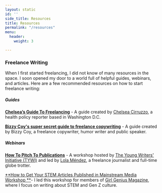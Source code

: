 ```yaml
---
layout: static
id: ''
side_title: Resources
title: Resources
permalink: "/resources"
menu:
  header:
    weight: 3

---
```

### Freelance Writing

When I first started freelancing, I did not know of many resources in the space. I soon opened my door to a world full of helpful guides, webinars, and articles. Here are a few recommended resources on how to start freelance writing: 

##### Guides

[**Chelsea’s Guide To Freelancing**](https://docs.google.com/document/d/1iMKXNCxHlyLBxo7VZZQYYdil0Be_9CdD7jxfx_EjTSY/edit?usp=sharing "Chelsea’s Guide To Freelancing") - A guide created by [Chelsea Cirruzzo](https://chelseacirruzzo.com/ "Chelsea Cirruzzo"), a health policy reporter based in Washington D.C. 

[**Bizzy Coy's super secret guide to freelance copywriting**](https://docs.google.com/document/d/1Wz9gjS_TOm1VO9VJIeH-UfgkcIqJeRq8jbIi7c7r8b4/edit?usp=sharing) - A guide created by Bizzy Coy, a freelance copywriter, humor writer and public speaker. 

##### Webinars

[**How To Pitch To Publications**](https://www.instagram.com/tv/CExTySaAmnG/?fbclid=IwAR1xjmOHqVzUrckmaPfq8cI1OTeRe1oj7KRqiRMmHVCtwMlIi87a7r0ulFg) - A workshop hosted by [The Young Writers' Initiative (TYWI)](http://tywi.org/) and led by [Lola Méndez](https://lolaannmendez.com/), a freelance journalist and full-time globe trotter. 

[**How to Get Your STEM Articles Published in Mainstream Media Workshop **](https://www.youtube.com/watch?v=Z6reQy3TccI)- I led this workshop for members of [Girl Genius Magazine](https://girlgeniusmag.tech/), where I focus on writing about STEM and Gen Z culture. 